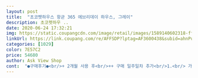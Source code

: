 ```yaml
---
layout: post 
title:  "초코펫하우스 항균 365 에브리데이 하우스, 그레이" 
description: 초코펫하우 ..
date: 2020-06-24 17:32:21 
img: https://static.coupangcdn.com/image/retail/images/1589140602318-ffcd814b-92ff-4c4f-a5e9-fc6eff051f18.jpg 
linkUrl: https://link.coupang.com/re/AFFSDP?lptag=AF3600438&subid=ahnPublicAsk&pageKey=1077209708&itemId=2233692995&vendorItemId=70231261532&traceid=V0-113-cb2a9e0d760910b8 
categories: [1029] 
color: 7E57C2 
price: 54680 
author: Ask View Shop 
cont:  "●구매후기●<br/>+ 2개월 사용 후<br/>++ 구매 일주일차 추가<br/>1.<br/> 가격대비 허접한 마감처리.<br/> 속지퍼의 실밥이... <br/>.<br/><br/>1.<br/> 조립<br/>2.<br/> 각 꼭짓점 부분들 연결조인트때문에 다 벌어짐.<br/><br/>2.<br/>쿠션감<br/>3.<br/> 방석 크기 안맞음.<br/> 살짝 끼게 들어가야 강아지들이 쓰기 편한데 방석이 너무 헐거워서 틈이 생김.<br/> 발빠지면 싫어할까봐 틈바구니 사이에 애기 봉제인형 꽂아놨어요... <br/>.<br/>.<br/><br/>3.<br/> 사이즈<br/>4.<br/> 방석 천이 생각보다 안좋음... <br/>.<br/> 먼지도 많이 껴있고... <br/>.<br/><br/>4.<br/> 아늑함<br/>5.<br/> 색감<br/>BUT<br/>간식으로 유도했는데 딱히 거부감없는지 아님 그냥 간식이 좋은건지 코박고 들어가서 간식 찾아먹네여... <br/> 방석만 쓰다 지붕있는 집을 처음 구매해봐서 겁먹을까봐 걱정했는데 바보 강아지는 아무생각이 없나봐요.<br/> 처음엔 간식만 먹고 나왔는데 제가 머리 넣고 지는 못들어오게 하니까 제가 일어난 틈에 지가 들어가서 앉아있어요.<br/> 이상한 놈... <br/><br/>겉만 번지르르 사실상 물건 받아보면 저렇게 다 튀어 나와서 너불너불 난 또 저렇게 당당하게 나와있길래 다 숨겨지는건줄 알았네 근데 왠걸 완성해도 안쪽에 보면 다보이고 애들이 잡아 뜯기 좋음 개나 고양이나 호기심 생기면 입으로 넣고보는 애들인데;; 마감처리 이렇게 안좋은곳은 처음봄 그리고 재질도 막상 받아보면 좋은건가 싶어요 대충만들었다는 느낌이 강하게 오니까 그렇게 좋아보이지 않은 효과도 있네여<br/>광고에만 이거좋다저거좋다 하면 뭐하는데요<br/>그나저나 집이 맘에드는지 이젠 제 침대근처에서 안 얼씬거리고 쫄라당 집 들어가서 자네요 뭔가 서운ㅠㅠ<br/>근데 딱 조립하자마자 젤 맘에든게 안 쪽이 정말 어둡다는점!!! 그래서 거실에 불을 환하게 켜놔도 강아지가 자기만의 공간에서 꿀잠 자기에 너무 좋은 거 같아요<br/>껍데기랑 광고만 좋게하지말고 마감부분까지 신경쓰세요 하나하나전부 회사 이미지에요 소비자들이 집사들이 돈이 남아돌아서 사는거 아니잖아요 가족인 애들 해줄때 조금이라도 좋은거 해주려고 고민하고 투자하는건데 이게뭐람<br/>단점 :<br/>모양이 튼튼해보이고 맘에 들어서 보자마자 구매했는데 역시 ㅠㅠㅠ믿고 쓰는 초코펫이에요!!<br/>뭐 애들이 잘쓰면 좋은거지만<br/>방석은 사계절용 사세요.<br/> 겨울용은 애가 잠자리 만든다고 파면 털이 죄다 뽑혀나와요ㅠㅠ 온집에 나풀나풀... <br/><br/>색감 디자인 마음에들어요<br/>어디서 보니까 강아지들도 지붕있는 어두운 자기만의 공간이 필요하다고 하더라구요 기존에는 훤히 뻥 뚫려있는 제품을 썻었는데 계속 거실 불을 켜놓으니 환해서 잠도 잘 못 자더라구용 ㅠㅠ<br/>어찌어찌 끼웠는데 나중에 벗길때 그 실들 다 걸려서 지퍼 안내려갈게 걱정돼요.<br/><br/>역시 뭐든지 기대를 많이 안하는게... <br/>허허<br/>우선 저는 여자여서 항상 하우스사면 조립같은 게 너무 어렵더라고요ㅠㅠ 부품도 많고ㅠㅠ근데 이 제품은 설명서도 너무 간편하게 나와있고 가벼워서 저처럼 여자분들도 조립하기가 쉬워요 그리고 한 손으로 들어도 매우매우 가벼운 게 장점 같아요<br/>이 전에 쓰던 집은 한달 사용도 안했는데 쿠션이 다 푹 꺼져가지고 제대로 된 쿠션의 역할을 못했었어요ㅠㅠ 근데 초코펫 제품은 받자마자 완전 쿠션 빵빵!!! 더군다나 안그래도 저희 강아지는 얼굴을 다른데다가 받치고 자는 습관이 있어서 베개를 사줘야하나 알아보다가 이 제품이 집 밖에도 쿠션이 연결되어있어서 얼굴을 받치고 자기에 너무 좋더라구요 아니나 다를까 ㅎㅎㅎ 바로 얼굴 받치고 꿀잠자더라구요! 완전 좋아용 ㅎㅎㅎ<br/>일단 애들은 가끔 써요 첫째만 가끔 들어가서 자더라구요 어둡고 나름 넓이가 있어서 그런지 그루밍하고ㅎㅎ 둘째는 지붕? 위에만 올리가곸ㅋㅋㅋㅋㅋㅋ쳐지고.<br/>.<br/>모서리 스크래쳐하고ㅜㅜ 그래도 나름 1층 2층 사용중이에욬ㅋㅋㅋㅋㅋㅋㅋㅋㅋㅋ솔직히 이건 애들 취향이라 좋다 나쁘다 할수 없은 부분이고 ! 고래도 가끔 써주는게 어딩교<br/>장점 : 심플하고 예쁘다.<br/> 향균기능.<br/> 방수기능.<br/> 커버 세탁 가능.<br/> 크고 넓다.<br/> 애기 발뻗고 잘 수 있음! 일어나도 머리 쿵 안함.<br/> 발로차도 안밀린다!<br/>저는 그레이 색상을 선택했어요! 왜냐면 집에 있는 매트도 다 그레이 색상이어서 깔 맞추려고 했는데 역시나 맘에 듭니다 ㅎㅎ 근데 네이비도 예뻤을거같고 핑크는 너무 귀여웠을 거 같아요<br/>저희 강아지는 말티즈 3.<br/>2키로인데 엄청 엄청 넉넉해요 ㅎㅎ 저희 강아지 3마리 들어가도 남을 정도???<br/>존재감 확실한 저 내장재들ㅋㅋㅋㅋ<br/>초코펫하우스 관계자분들 마감 처리좀 보세요<br/>택배주소박스 갖다버려서 반품도 몬하고.<br/>.<br/><br/>" 
---
```

